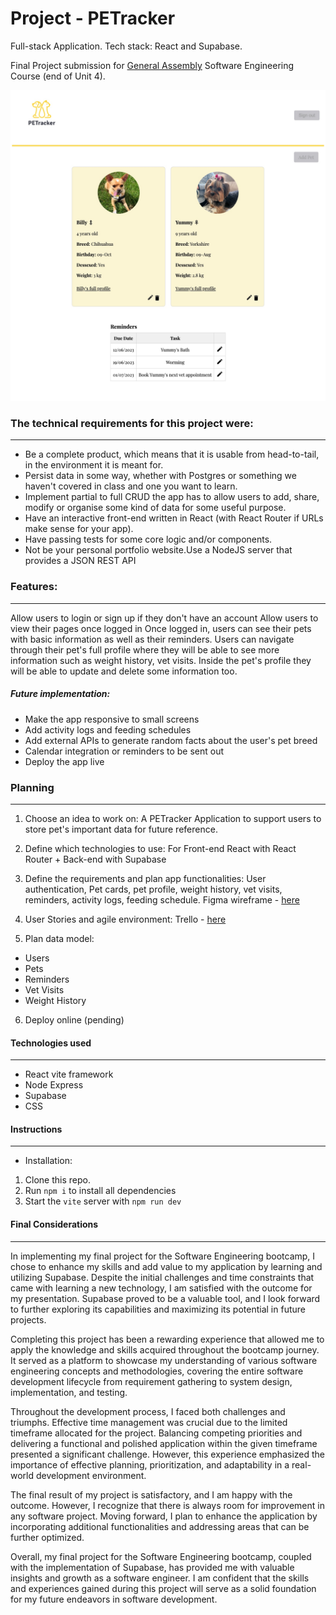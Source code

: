 # Project - PETracker

Full-stack Application. 
Tech stack: React and Supabase.

Final Project submission for [General Assembly](https://generalassemb.ly) Software Engineering Course (end of Unit 4). 

![PETracker](./src/assets/images/PETracker-homepage.jpg) 

### **The technical requirements for this project were:**
---
* Be a complete product, which means that it is usable from head-to-tail, in the environment it is meant for.
* Persist data in some way, whether with Postgres or something we haven't covered in class and one you want to learn.
* Implement partial to full CRUD the app has to allow users to add, share, modify or organise some kind of data for some useful purpose.
* Have an interactive front-end written in React (with React Router if URLs make sense for your app).
* Have passing tests for some core logic and/or components.
* Not be your personal portfolio website.Use a NodeJS server that provides a JSON REST API


### Features:
---
Allow users to login or sign up if they don't have an account
Allow users to view their pages once logged in
Once logged in, users can see their pets with basic information as well as their reminders. 
Users can navigate through their pet's full profile where they will be able to see more information such as weight history, vet visits. Inside the pet's profile they will be able to update and delete some information too.


##### Future implementation:
- Make the app responsive to small screens
- Add activity logs and feeding schedules
- Add external APIs to generate random facts about the user's pet breed
- Calendar integration or reminders to be sent out
- Deploy the app live


### **Planning**
---

1. Choose an idea to work on: A PETracker Application to support users to store pet's important data for future reference.

2. Define which technologies to use: For Front-end React with React Router + Back-end with Supabase

3. Define the requirements and plan app functionalities: User authentication, Pet cards, pet profile, weight history, vet visits, reminders, activity logs, feeding schedule. Figma wireframe - [here](https://www.figma.com/file/C2i30aV7d0MwZ4cELlamUh/Job-tracker-(Copy)?type=whiteboard&node-id=0-1&t=0QTJGoVF7A3SO1Nz-0)

4. User Stories and agile environment: Trello - [here](https://trello.com/b/TwVwdIbf/petracker-user-story-board)

5. Plan data model:
- Users
- Pets
- Reminders
- Vet Visits 
- Weight History

6. Deploy online (pending)


#### **Technologies used**
---
- React vite framework
- Node Express
- Supabase
- CSS

#### **Instructions**
---
- Installation:
1. Clone this repo.
2. Run `npm i` to install all dependencies
3. Start the `vite` server with `npm run dev`


#### **Final Considerations**
---
In implementing my final project for the Software Engineering bootcamp, I chose to enhance my skills and add value to my application by learning and utilizing Supabase. Despite the initial challenges and time constraints that came with learning a new technology, I am satisfied with the outcome for my presentation. Supabase proved to be a valuable tool, and I look forward to further exploring its capabilities and maximizing its potential in future projects.

Completing this project has been a rewarding experience that allowed me to apply the knowledge and skills acquired throughout the bootcamp journey. It served as a platform to showcase my understanding of various software engineering concepts and methodologies, covering the entire software development lifecycle from requirement gathering to system design, implementation, and testing.

Throughout the development process, I faced both challenges and triumphs. Effective time management was crucial due to the limited timeframe allocated for the project. Balancing competing priorities and delivering a functional and polished application within the given timeframe presented a significant challenge. However, this experience emphasized the importance of effective planning, prioritization, and adaptability in a real-world development environment.

The final result of my project is satisfactory, and I am happy with the outcome. However, I recognize that there is always room for improvement in any software project. Moving forward, I plan to enhance the application by incorporating additional functionalities and addressing areas that can be further optimized.

Overall, my final project for the Software Engineering bootcamp, coupled with the implementation of Supabase, has provided me with valuable insights and growth as a software engineer. I am confident that the skills and experiences gained during this project will serve as a solid foundation for my future endeavors in software development.